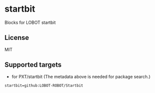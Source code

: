 # startbit

Blocks for LOBOT startbit
## License

MIT

## Supported targets

* for PXT/startbit
(The metadata above is needed for package search.)

```package
startbit=github:LOBOT-ROBOT/Startbit
```

